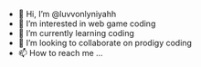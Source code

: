 - 👋 Hi, I’m @luvvonlyniyahh
- 👀 I’m interested in web game coding
- 🌱 I’m currently learning coding
- 💞️ I’m looking to collaborate on prodigy coding
- 📫 How to reach me ...

<!---
discord:
--->
